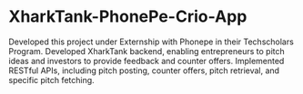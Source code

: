 # XharkTank-PhonePe-Crio-App
Developed this project under Externship with Phonepe in their Techscholars Program.
Developed XharkTank backend, enabling entrepreneurs to pitch ideas
and investors to provide feedback and counter offers.
Implemented RESTful APIs, including pitch posting, counter offers, pitch
retrieval, and specific pitch fetching.
